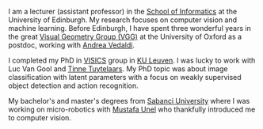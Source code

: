 I am a lecturer (assistant professor) in the [School of Informatics](http://www.ed.ac.uk/informatics) at the University of Edinburgh. My research focuses on computer vision and machine learning. Before Edinburgh, I have spent three wonderful years in the great [Visual Geometry Group (VGG)](http://www.robots.ox.ac.uk/~vgg/) at the University of Oxford as a postdoc, working with [Andrea Vedaldi](http://www.robots.ox.ac.uk/~vedaldi/). 

I completed my PhD in [VISICS](http://www.esat.kuleuven.be/psi) group in [KU Leuven](http://www.kuleuven.be/kuleuven/). I was lucky to work with Luc Van Gool and [Tinne Tuytelaars](http://homes.esat.kuleuven.be/~tuytelaa/). My PhD topic was about image classification with latent parameters with a focus on weakly supervised object detection and action recognition.

My bachelor's and master's degrees from [Sabanci University](http://www.sabanciuniv.edu/) where I was working on micro-robotics with [Mustafa Unel](http://people.sabanciuniv.edu/munel/) who thankfully introduced me to computer vision.
